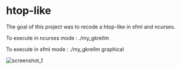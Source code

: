 # htop-like

The goal of this project was to recode a htop-like in sfml and ncurses.

To execute in ncurses mode : ./my_gkrellm

To execute in sfml mode : ./my_gkrellm graphical

![screenshot_1](https://user-images.githubusercontent.com/15232456/40477985-235e2496-5f48-11e8-8111-e7b4006847d4.png)
